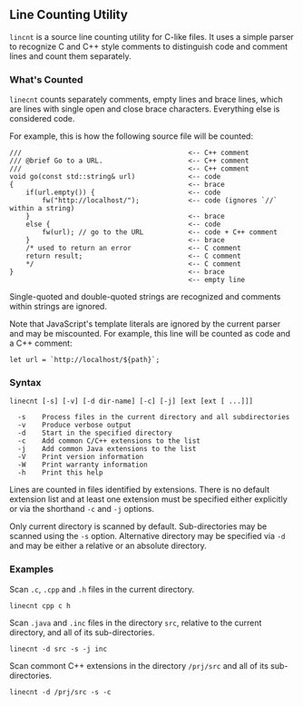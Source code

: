 ## Line Counting Utility

`lincnt` is a source line counting utility for C-like files. It uses a simple
parser to recognize C and C++ style comments to distinguish code and comment
lines and count them separately.

### What's Counted

`linecnt` counts separately comments, empty lines and brace lines, which are
lines with single open and close brace characters. Everything else is considered
code.

For example, this is how the following source file will be counted:

    ///                                         <-- C++ comment
    /// @brief Go to a URL.                     <-- C++ comment
    ///                                         <-- C++ comment
    void go(const std::string& url)             <-- code
    {                                           <-- brace
        if(url.empty()) {                       <-- code
            fw("http://localhost/");            <-- code (ignores `//` within a string)
        }                                       <-- brace
        else {                                  <-- code
            fw(url); // go to the URL           <-- code + C++ comment
        }                                       <-- brace
        /* used to return an error              <-- C comment
        return result;                          <-- C comment
        */                                      <-- C comment
    }                                           <-- brace
                                                <-- empty line

Single-quoted and double-quoted strings are recognized and comments within
strings are ignored.

Note that JavaScript's template literals are ignored by the current parser
and may be miscounted. For example, this line will be counted as code and a
C++ comment:

    let url = `http://localhost/${path}`;

### Syntax

    linecnt [-s] [-v] [-d dir-name] [-c] [-j] [ext [ext [ ...]]]

      -s    Process files in the current directory and all subdirectories
      -v    Produce verbose output
      -d    Start in the specified directory
      -c    Add common C/C++ extensions to the list
      -j    Add common Java extensions to the list
      -V    Print version information
      -W    Print warranty information
      -h    Print this help

Lines are counted in files identified by extensions. There is no default extension
list and at least one extension must be specified either explicitly or via the
shorthand `-c` and `-j` options.

Only current directory is scanned by default. Sub-directories may be scanned using
the `-s` option. Alternative directory may be specified via `-d` and may be either
a relative or an absolute directory.

### Examples

Scan `.c`, `.cpp` and `.h` files in the current directory.

    linecnt cpp c h

Scan `.java` and `.inc` files in the directory `src`, relative to the current
directory, and all of its sub-directories.

    linecnt -d src -s -j inc

Scan commont C++ extensions in the directory `/prj/src` and all of its sub-directories.

    linecnt -d /prj/src -s -c


